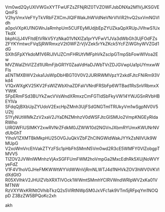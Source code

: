 Vm0wd2QyUXlVWGxXYTFwUFZsZFNjRlZ0TVZOWFJsbDNXa2M1VjJKSGVEQmFS
V2hyVmxVeFYyTkVRbFZXCmJIQlFWakJhWVdNeVNrVlViR2hvQ2sxVmNGVldh
a0poVXpKU1NGWnJaRmhpUm5CUFEyMUdjbEpZYUZkaQpXRUpJVlhwS1UxTkdX
bkphUjJ4VFltdEtVRkV5YzNka01VNXlZa1prYVFwV1JVa3dWbGh3UjFOdFZs
ZFYKYmtwcFVqSjRWRmxzV2t0WFZrVjVZek5rYkZKck5YcFZiWGhyWVZGd1dG
SXlhSFpXYkdoM1V6RlJlVlJZCmFHRUtVMFphVkZsclpGTmpSbFowWlVoa2Ew
MVZWalZhVlZZd1lURmFjbGR1Y0ZaaVdHaDJWbTVrZDJGVwpUa1pUYmxwWFls
aENTMXBWV2xka1JsWlpDbHBGT0V0V2JURlRWMVpzY2xkdFJtcFNiRm93Vkd4
V1QxWXgKV25KV2FsWlZWbXhaZDFaVVNrdFRSbFp6WTBad1RsSnVRbmxXYWtK
SFpERmFSd3BUYkZwcVVsWndXRmxzCmFGTldSbFkyVW14YWJGSnRVbHBEYlVa
SFdqQjBXbUpZYUdoV2ExcHpZMnh3UjFSdGNGTmlTRUkyVm1wSgpNV0V5U2tj
S1YyNUtWMkZzV2xaV2JYaDNZMnhzV0dWSFJtcGlSMUo2VmpKNGEyRldaRWho
UlRGWFlUSlMKY2xwRVNrZFdkM0JZWW10d2NGVnJXbmRYUmxKWUNrNVdUbGhT
YlhoV1ZXMTBkMkpHU25OVGJuQkVZbFZhClNGWldWakJYYkZsNllVUk9WMUpG
V2xoWmVrcEhVakZTYzFSc1pHbFhSMmN5Vm0wd2R3cE5WMFY0VlZobgpTMVV5
TlZOV2JVWnlWMnhzVjAxSGFFUmFWM2hoVmpGa2MxcEdhRk5XUjNoWVYyeFdZ
V1F4V1hoVGJHeFMKWWtWYVdWWnVjRmNLWTJ4d1NHVkZOV3hWV0VKVldXdGtO
R05XVlhkV2JHUlZVbXRXTlVOck1WWmtSMmhYClRVWndWRlpWV2xKa01VMTNW
RzVXYWxKRlNtOVhibTkzQ2s5VlRtNWpSM0JxVFc1ak9VTm5jRFpqYm1NOQpD
Z3BzZW5BPQoKc2xh

akh